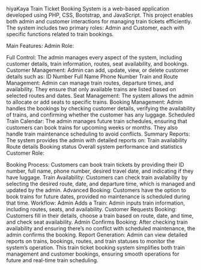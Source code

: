 hiyaKaya Train Ticket Booking System is a web-based application developed using PHP, CSS, Bootstrap, and JavaScript. This project enables both admin and customer interactions for managing train tickets efficiently. The system includes two primary roles: Admin and Customer, each with specific functions related to train bookings.

Main Features:
Admin Role:

Full Control: The admin manages every aspect of the system, including customer details, train information, routes, seat availability, and bookings.
Customer Management: Admin can add, update, view, or delete customer details such as:
ID Number
Full Name
Phone Number
Train and Route Management: Admin can manage train routes, departure times, and availability. They ensure that only available trains are listed based on selected routes and dates.
Seat Management: The system allows the admin to allocate or add seats to specific trains.
Booking Management: Admin handles the bookings by checking customer details, verifying the availability of trains, and confirming whether the customer has any luggage.
Scheduled Train Calendar: The admin manages future train schedules, ensuring that customers can book trains for upcoming weeks or months. They also handle train maintenance scheduling to avoid conflicts.
Summary Reports: The system provides the admin with detailed reports on:
Train availability
Route details
Booking status
Overall system performance and statistics
Customer Role:

Booking Process: Customers can book train tickets by providing their ID number, full name, phone number, desired travel date, and indicating if they have luggage.
Train Availability: Customers can check train availability by selecting the desired route, date, and departure time, which is managed and updated by the admin.
Advanced Booking: Customers have the option to book trains for future dates, provided no maintenance is scheduled during that time.
Workflow:
Admin Adds a Train: Admin inputs train information, including routes, seats, and availability.
Customer Requests Booking: Customers fill in their details, choose a train based on route, date, and time, and check seat availability.
Admin Confirms Booking: After checking train availability and ensuring there’s no conflict with scheduled maintenance, the admin confirms the booking.
Report Generation: Admin can view detailed reports on trains, bookings, routes, and train statuses to monitor the system’s operation.
This train ticket booking system simplifies both train management and customer bookings, ensuring smooth operations for future and real-time train scheduling.
